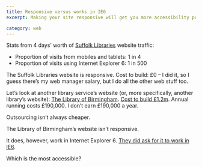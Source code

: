 ```yaml
---
title: Responsive versus works in IE6
excerpt: Making your site responsive will get you more accessibility points than making it work in IE6.

category: web
---
```


Stats from 4 days’ worth of [Suffolk Libraries][1] website traffic:

*   Proportion of visits from mobiles and tablets: 1 in 4
*   Proportion of visits using Internet Explorer 6: 1 in 500

The Suffolk Libraries website is responsive. Cost to build: £0 – I did it, so I guess there’s my web manager salary, but I do all the other web stuff too.

Let’s look at another library service’s website (or, more specifically, another library’s website): [The Library of Birmingham][2]. [Cost to build £1.2m][3]. Annual running costs £190,000. I don’t earn £190,000 a year.

Outsourcing isn’t always cheaper.

The Library of Birmingham’s website isn’t responsive.

It does, however, work in Internet Explorer 6. [They did ask for it to work in IE6][4].

Which is the most accessible?

 [1]: http://suffolklibraries.co.uk
 [2]: http://www.libraryofbirmingham.com/
 [3]: http://www.bbc.co.uk/news/uk-england-birmingham-25033651
 [4]: https://www.whatdotheyknow.com/request/179465/response/452527/attach/html/3/FOI%209309%20Parry%20Final%20response%20Attach%201.doc.html
